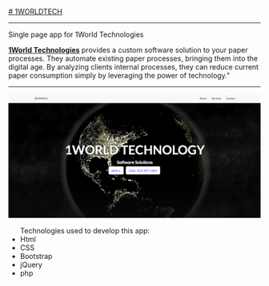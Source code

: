 <a href="https://1worldtech.com"> # 1WORLDTECH </a>
<hr>
<p>Single page app for 1World Technologies</p>

<p><strong><a href="https://1worldtech.com">1World Technologies</a></strong> provides a custom software solution to your paper processes. They automate existing paper processes, bringing them into the digital age. By analyzing clients internal processes, they can reduce current paper consumption simply by leveraging the power of technology."</p>
<hr>
<img src="img/homepage.png">

<ul>Technologies used to develop this app:
<li>Html</li>
<li>CSS</li>
<li>Bootstrap</li>
<li>jQuery</li>
<li>php</li>
</ul
